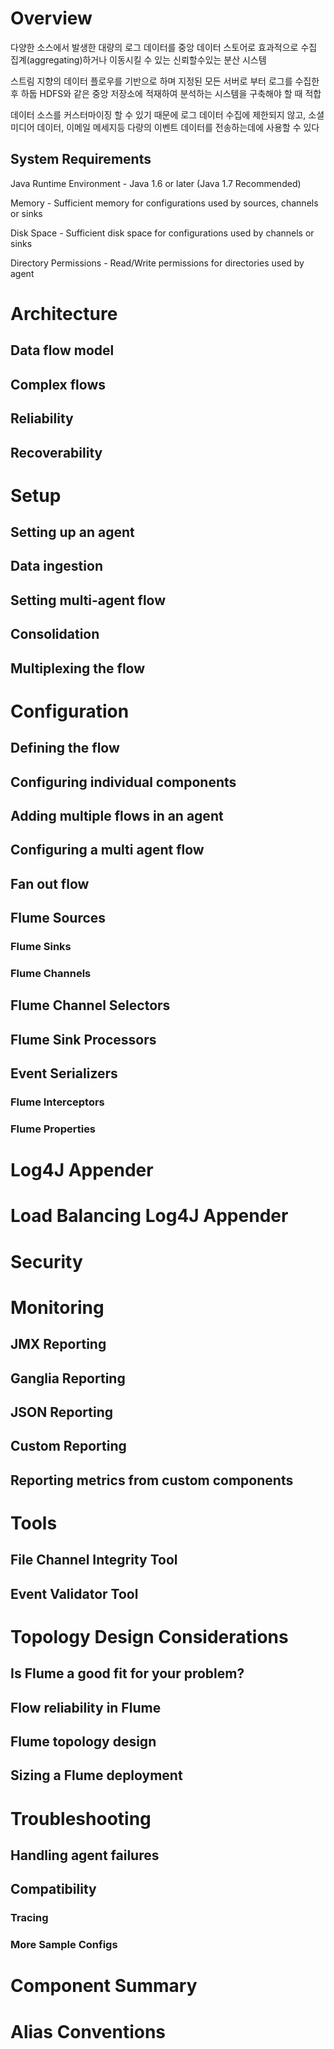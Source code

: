 # Overview

다양한 소스에서 발생한 대량의 로그 데이터를 중앙 데이터 스토어로 효과적으로 수집 집계(aggregating)하거나 이동시킬 수 있는 신뢰할수있는 분산 시스템

스트림 지향의 데이터 플로우를 기반으로 하며 지정된 모든 서버로 부터 로그를 수집한 후 하둡 HDFS와 같은 중앙 저장소에 적재하여 분석하는 시스템을 구축해야 할 때 적합

데이터 소스를 커스터마이징 할 수 있기 때문에 로그 데이터 수집에 제한되지 않고, 소셜미디어 데이터, 이메일 메세지등 다량의 이벤트 데이터를 전송하는데에 사용할 수 있다

## System Requirements

Java Runtime Environment - Java 1.6 or later (Java 1.7 Recommended)

Memory - Sufficient memory for configurations used by sources, channels or sinks

Disk Space - Sufficient disk space for configurations used by channels or sinks

Directory Permissions - Read/Write permissions for directories used by agent

# Architecture

## Data flow model

## Complex flows

## Reliability

## Recoverability

# Setup
## Setting up an agent
## Data ingestion
## Setting multi-agent flow
## Consolidation
## Multiplexing the flow
# Configuration
## Defining the flow
## Configuring individual components
## Adding multiple flows in an agent
## Configuring a multi agent flow
## Fan out flow
## Flume Sources
### Flume Sinks
### Flume Channels
## Flume Channel Selectors
## Flume Sink Processors
## Event Serializers
### Flume Interceptors
### Flume Properties
# Log4J Appender
# Load Balancing Log4J Appender
# Security
# Monitoring
## JMX Reporting
## Ganglia Reporting
## JSON Reporting
## Custom Reporting
## Reporting metrics from custom components
# Tools
## File Channel Integrity Tool
## Event Validator Tool
# Topology Design Considerations
## Is Flume a good fit for your problem?
## Flow reliability in Flume
## Flume topology design
## Sizing a Flume deployment
# Troubleshooting
## Handling agent failures
## Compatibility
### Tracing
### More Sample Configs
# Component Summary
# Alias Conventions